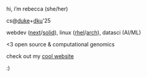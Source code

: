 hi, i’m rebecca (she/her)

cs@[duke](https://duke.edu/)+[dku](https://www.dukekunshan.edu.cn/)'25

webdev ([next](https://github.com/vercel/next.js)/[solid](https://github.com/solidjs/solid)), linux ([rhel](https://docs.redhat.com/en/documentation/red_hat_enterprise_linux/9)/[arch](https://archlinux.org/)), datasci (AI/ML)

<3 open source & computational genomics

check out my [cool website](https://rebeccacombs.org/) 

:)

<!---
rebeccacombs/rebeccacombs is a ✨ special ✨ repository because its `README.md` (this file) appears on your GitHub profile.
You can click the Preview link to take a look at your changes.
--->
